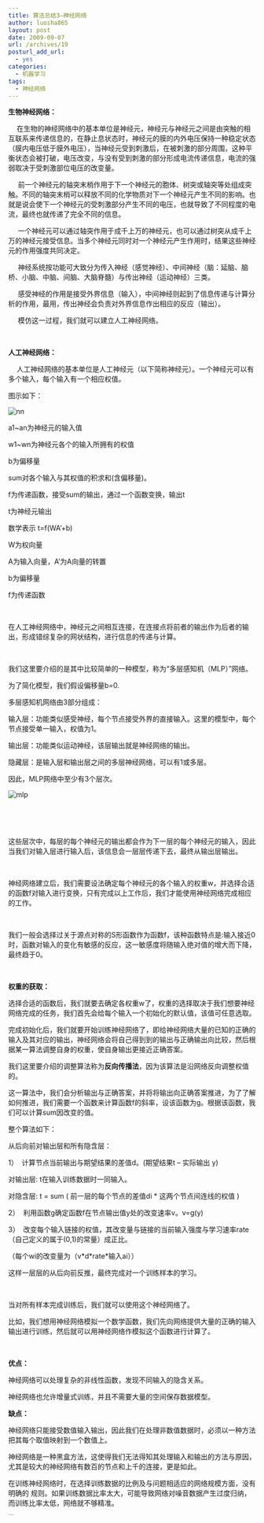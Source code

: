 ```yaml
---
title: 算法总结3—神经网络
author: luosha865
layout: post
date: 2009-09-07
url: /archives/19
posturl_add_url:
  - yes
categories:
  - 机器学习
tags:
  - 神经网络
---
```

**生物神经网络：**

**&nbsp;&nbsp;&nbsp;&nbsp;** 在生物的神经网络中的基本单位是神经元，神经元与神经元之间是由突触的相互联系来传递信息的，在静止息状态时，神经元的膜的内外电压保持一种稳定状态（膜内电压低于膜外电压），当神经元受到刺激后，在被刺激的部分周围，这种平衡状态会被打破，电压改变，与没有受到刺激的部分形成电流传递信息，电流的强弱取决于受刺激部位电压的改变量。

&nbsp;&nbsp;&nbsp;&nbsp; 前一个神经元的轴突末梢作用于下一个神经元的胞体、树突或轴突等处组成突触。不同的轴突末梢可以释放不同的化学物质对下一个神经元产生不同的影响。也就是说会使下一个神经元的受刺激部分产生不同的电压，也就导致了不同程度的电流，最终也就传递了完全不同的信息。

&nbsp;&nbsp;&nbsp;&nbsp; 一个神经元可以通过轴突作用于成千上万的神经元，也可以通过树突从成千上万的神经元接受信息。当多个神经元同时对一个神经元产生作用时，结果这些神经元的作用强度共同决定。

&nbsp;&nbsp;&nbsp;&nbsp; 神经系统按功能可大致分为传入神经（感觉神经）、中间神经（脑：延脑、脑桥、小脑、中脑、间脑、大脑脊髓）与传出神经（运动神经）三类。

&nbsp;&nbsp;&nbsp;&nbsp; 感受神经的作用是接受外界信息（输入），中间神经则起到了信息传递与计算分析的作用，最用，传出神经会负责对外界信息作出相应的反应（输出）。

&nbsp;&nbsp;&nbsp;&nbsp; 模仿这一过程，我们就可以建立人工神经网络。

**&nbsp;**

**人工神经网络：**

**&nbsp;&nbsp;&nbsp;&nbsp;** 人工神经网络的基本单位是人工神经元（以下简称神经元）。一个神经元可以有多个输入，每个输入有一个相应权值。

图示如下：

<img class="alignnone  wp-image-125" src="http://upload.wikimedia.org/wikipedia/commons/9/97/Ncell.png" alt="nn" />

a1~an为神经元的输入值

w1~wn为神经元各个的输入所拥有的权值

b为偏移量

sum对各个输入与其权值的积求和(含偏移量)。

f为传递函数，接受sum的输出，通过一个函数变换，输出t

t为神经元输出

数学表示 t=f(WA&#8217;+b)

W为权向量

A为输入向量，A&#8217;为A向量的转置

b为偏移量

f为传递函数

&nbsp;

在人工神经网络中，神经元之间相互连接，在连接点将前者的输出作为后者的输出，形成错综复杂的网状结构，进行信息的传递与计算。

&nbsp;

我们这里要介绍的是其中比较简单的一种模型，称为&ldquo;多层感知机（MLP）&rdquo;网络。

为了简化模型，我们假设偏移量b=0.

多层感知机网络由3部分组成：

输入层：功能类似感受神经，每个节点接受外界的直接输入。这里的模型中，每个节点接受单一输入，权值为1。

输出层：功能类似运动神经，该层输出就是神经网络的输出。

隐藏层：是输入层和输出层之间的多层神经网络，可以有1或多层。

因此，MLP网络中至少有3个层次。

<img class="alignnone  wp-image-125" src="http://pic002.cnblogs.com/images/2012/52809/2012063021381464.jpg" alt="mlp" />

<p align="center">
  &nbsp;
</p>

&nbsp;

这些层次中，每层的每个神经元的输出都会作为下一层的每个神经元的输入，因此当我们对输入层进行输入后，该信息会一层层传递下去，最终从输出层输出。

&nbsp;

神经网络建立后，我们需要设法确定每个神经元的各个输入的权重w，并选择合适的函数f对输入进行变换，只有完成以上工作后，我们才能使用神经网络完成相应的工作。

&nbsp;

我们一般会选择过关于源点对称的S形函数作为函数f，该种函数特点是:输入接近0时，函数对输入的变化有敏感的反应，这一敏感度将随输入绝对值的增大而下降，最终趋于0。

<p align="center">
  &nbsp;
</p>

**权重的获取：**

选择合适的函数后，我们就要去确定各权重w了，权重的选择取决于我们想要神经网络完成的任务，我们首先会给每个输入一个初始化的默认值，该值可任意选取。

完成初始化后，我们就要开始训练神经网络了，即给神经网络大量的已知的正确的输入及其对应的输出，神经网络会将自己得到到的输出与正确输出向比较，然后根据某一算法调整自身的权重，使自身输出更接近正确答案。

我们这里要介绍的调整算法称为**反向传播法**，因为该算法是沿网络反向调整权值的。

这一算法中，我们会分析输出与正确答案，并将将输出向正确答案推进，为了了解如何推进，我们需要一个函数来计算函数f的斜率，设该函数为g。根据该函数，我们可以计算sum因改变的值。

整个算法如下：

从后向前对输出层和所有隐含层：

1）&nbsp; 计算节点当前输出与期望结果的差值d。(期望结果t &ndash; 实际输出 y)

对输出层: t在输入训练数据时一同输入。

对隐含层: t = sum ( 前一层的每个节点的差值di * 这两个节点间连线的权值 )

2）&nbsp; 利用函数g确定函数f在节点输出值y处的改变速率v。v=g(y)

3）&nbsp; 改变每个输入链接的权值，其改变量与链接的当前输入强度与学习速率rate（自己定义的属于(0,1)的常量）成正比。

（每个wi的改变量为（v\*d\*rate*输入ai））

这样一层层的从后向前反推，最终完成对一个训练样本的学习。

&nbsp;

当对所有样本完成训练后，我们就可以使用这个神经网络了。

比如，我们想用神经网络模拟一个数学函数，我们先向网络提供大量的正确的输入输出进行训练，然后就可以用神经网络作模拟这个函数进行计算了。

&nbsp;

**优点：**

神经网络可以处理复杂的非线性函数，发现不同输入的隐含关系。

神经网络也允许增量式训练，并且不需要大量的空间保存数据模型。

**缺点：**

神经网络只能接受数值输入输出，因此我们在处理非数值数据时，必须以一种方法把其每个取值映射到一个数值上。

神经网络是一种黑盒方法，这使得我们无法得知其处理输入和输出的方法与原因，尤其是较大的神经网络有数百的节点和上千的连接，更是如此。

在训练神经网络时，在选择训练数据的比例及与问题相适应的网络规模方面，没有明确的 规则。如果训练数据比率太大，可能导致网络对噪音数据产生过度归纳，而训练比率太低，网络就不够精准。

<p style="margin:0;padding:0;height:1px;overflow:hidden;">
  <a href="http://www.wumii.com/widget/relatedItems" style="border:0;"><img src="http://static.wumii.cn/images/pixel.png" alt="无觅相关文章插件，快速提升流量" style="border:0;padding:0;margin:0;" /></a>
</p>